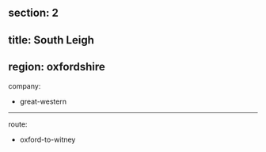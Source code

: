 section: 2
----
title: South Leigh
----
region: oxfordshire
----
company:
- great-western
----
route:
- oxford-to-witney
